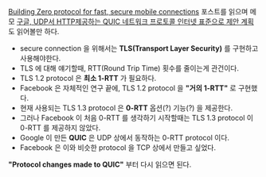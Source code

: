 [Building Zero protocol for fast, secure mobile connections](https://code.facebook.com/posts/608854979307125/building-zero-protocol-for-fast-secure-mobile-connections/) 포스트를 읽으며 메모
[구글, UDP서 HTTP제공하는 QUIC 네트워크 프로토콜 인터넷 표준으로 제안 계획](http://www.djtp.or.kr/newsletter/20150511/NEWS/[ENGADGET]/engadget0502.htm) 도 읽어볼만 하다.

* secure connection 을 위해서는 **TLS(Transport Layer Security)** 를 구현하고 사용해야한다.
* TLS 에 대해 얘기할때, RTT(Round Trip Time) 횟수를 줄이는게 관건이다.
* TLS 1.2 protocol 은 **최소 1-RTT** 가 필요하다.
* Facebook 은 자체적인 연구 끝에, TLS 1.2 protocol 을 **"거의 1-RTT"** 로 구현했다.
* 현재 사용되는 TLS 1.3 protocol 은 **0-RTT** 옵션(?) 기능(?) 을 제공한다.
* 그러나 Facebook 이 처음 0-RTT 를 생각하기 시작할때는 TLS 1.3 protocol 이 0-RTT 를 제공하지 않았다.
* Google 이 만든 **QUIC** 은 UDP 상에서 동작하는 0-RTT protocol 이다.
* Facebook 은 이와 비슷한 protocol 을 TCP 상에서 만들고 싶었다.

**"Protocol changes made to QUIC"** 부터 다시 읽으면 된다.